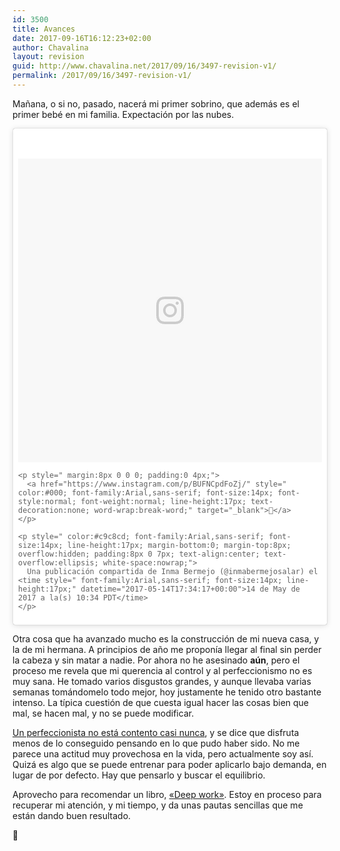 ```yaml
---
id: 3500
title: Avances
date: 2017-09-16T16:12:23+02:00
author: Chavalina
layout: revision
guid: http://www.chavalina.net/2017/09/16/3497-revision-v1/
permalink: /2017/09/16/3497-revision-v1/
---
```

Mañana, o si no, pasado, nacerá mi primer sobrino, que además es el primer bebé en mi familia. Expectación por las nubes.

<blockquote class="instagram-media" data-instgrm-captioned data-instgrm-version="7" style=" background:#FFF; border:0; border-radius:3px; box-shadow:0 0 1px 0 rgba(0,0,0,0.5),0 1px 10px 0 rgba(0,0,0,0.15); margin: 1px; max-width:658px; padding:0; width:99.375%; width:-webkit-calc(100% - 2px); width:calc(100% - 2px);">
  <div style="padding:8px;">
    <div style=" background:#F8F8F8; line-height:0; margin-top:40px; padding:50.0% 0; text-align:center; width:100%;">
      <div style=" background:url(data:image/png;base64,iVBORw0KGgoAAAANSUhEUgAAACwAAAAsCAMAAAApWqozAAAABGdBTUEAALGPC/xhBQAAAAFzUkdCAK7OHOkAAAAMUExURczMzPf399fX1+bm5mzY9AMAAADiSURBVDjLvZXbEsMgCES5/P8/t9FuRVCRmU73JWlzosgSIIZURCjo/ad+EQJJB4Hv8BFt+IDpQoCx1wjOSBFhh2XssxEIYn3ulI/6MNReE07UIWJEv8UEOWDS88LY97kqyTliJKKtuYBbruAyVh5wOHiXmpi5we58Ek028czwyuQdLKPG1Bkb4NnM+VeAnfHqn1k4+GPT6uGQcvu2h2OVuIf/gWUFyy8OWEpdyZSa3aVCqpVoVvzZZ2VTnn2wU8qzVjDDetO90GSy9mVLqtgYSy231MxrY6I2gGqjrTY0L8fxCxfCBbhWrsYYAAAAAElFTkSuQmCC); display:block; height:44px; margin:0 auto -44px; position:relative; top:-22px; width:44px;">
      </div>
    </div>
    
    <p style=" margin:8px 0 0 0; padding:0 4px;">
      <a href="https://www.instagram.com/p/BUFNCpdFoZj/" style=" color:#000; font-family:Arial,sans-serif; font-size:14px; font-style:normal; font-weight:normal; line-height:17px; text-decoration:none; word-wrap:break-word;" target="_blank">📐</a>
    </p>
    
    <p style=" color:#c9c8cd; font-family:Arial,sans-serif; font-size:14px; line-height:17px; margin-bottom:0; margin-top:8px; overflow:hidden; padding:8px 0 7px; text-align:center; text-overflow:ellipsis; white-space:nowrap;">
      Una publicación compartida de Inma Bermejo (@inmabermejosalar) el <time style=" font-family:Arial,sans-serif; font-size:14px; line-height:17px;" datetime="2017-05-14T17:34:17+00:00">14 de May de 2017 a la(s) 10:34 PDT</time>
    </p>
  </div>
</blockquote>



Otra cosa que ha avanzado mucho es la construcción de mi nueva casa, y la de mi hermana. A principios de año me proponía llegar al final sin perder la cabeza y sin matar a nadie. Por ahora no he asesinado **aún**, pero el proceso me revela que mi querencia al control y al perfeccionismo no es muy sana. He tomado varios disgustos grandes, y aunque llevaba varias semanas tomándomelo todo mejor, hoy justamente he tenido otro bastante intenso. La típica cuestión de que cuesta igual hacer las cosas bien que mal, se hacen mal, y no se puede modificar.

[Un perfeccionista no está contento casi nunca](https://www.psychologistworld.com/cognitive/maximizers-satisficers-decision-making), y se dice que disfruta menos de lo conseguido pensando en lo que pudo haber sido. No me parece una actitud muy provechosa en la vida, pero actualmente soy así. Quizá es algo que se puede entrenar para poder aplicarlo bajo demanda, en lugar de por defecto. Hay que pensarlo y buscar el equilibrio.

Aprovecho para recomendar un libro, [«Deep work»](http://amzn.to/2f25yrI). Estoy en proceso para recuperar mi atención, y mi tiempo, y da unas pautas sencillas que me están dando buen resultado.

👋